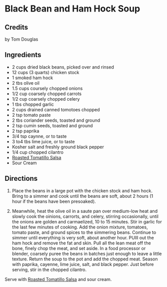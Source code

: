 # Black Bean and Ham Hock Soup 

## Credits

by Tom Douglas

## Ingredients

- 2 cups dried black beans, picked over and rinsed
- 12 cups (3 quarts) chicken stock
- 1 smoked ham hock
- 2 tbs olive oil
- 1.5 cups coursely chopped onions
- 1/2 cup coarsely chopped carrots
- 1/2 cup coarsely chopped celery
- 1 tbs chopped garlic
- 2 cups drained canned tomotoes chopped
- 2 tsp tomato paste
- 2 tbs coriander seeds, toasted and ground
- 2 tsp cumin seeds, toasted and ground
- 2 tsp paprika
- 3/4 tsp caynne, or to taste
- 3 to4 tbs lime juice, or to taste
- Kosher salt and freshly ground black pepper
- 1/4 cup chopped cilantro
- [Roasted Tomatillo Salsa](/recipe/index.php?title=Roasted_Tomatillo_Salsa "Roasted Tomatillo Salsa")
- Sour Cream

## Directions

1. Place the beans in a large pot with the chicken stock and ham hock. Bring to a simmer and cook until the beans are soft, about 2 hours (1 hour if the beans have been presoaked).  
  
2. Meanwhile, heat the olive oil in a saute pan over medium-low heat and slowly cook the oinions, carrorts, and celery, stirring occasionally, until the onions are golden and carmaelized, 10 to 15 minutes. Stir in garlic for the last few minutes of cooking. Add the onion mixture, tomatoes, tomato paste, and ground spices to the simmering beans. Continue to simmer until everything is very soft, about another hour. PUIll out the ham hock and remove the fat and skin. Pull all the lean meat off the bone, finely chop the meat, and set aside. In a food processor or blender, coarsely puree the beans in batches just enough to leave a little texture. Return the soup to the pot and add the chopped meat. Season with paprika, cayenne, lime juice, salt, and black pepper. Just before serving, stir in the chopped cilantro.  
  
Serve with [Roasted Tomatillo Salsa](/recipe/index.php?title=Roasted_Tomatillo_Salsa "Roasted Tomatillo Salsa") and sour cream.

